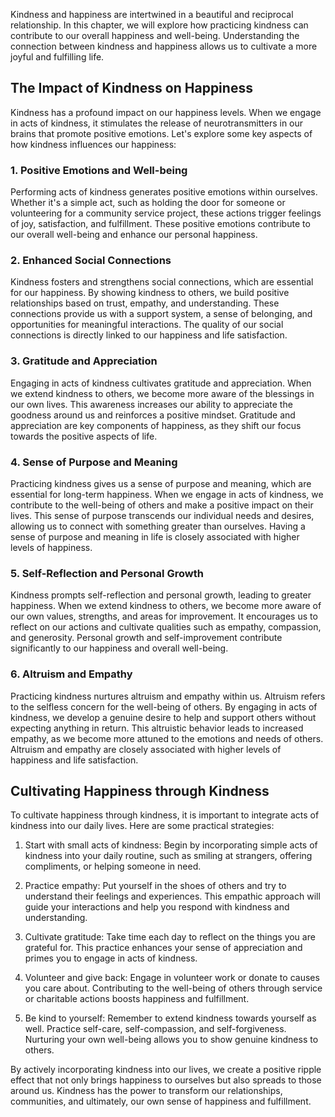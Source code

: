 
Kindness and happiness are intertwined in a beautiful and reciprocal relationship. In this chapter, we will explore how practicing kindness can contribute to our overall happiness and well-being. Understanding the connection between kindness and happiness allows us to cultivate a more joyful and fulfilling life.

**The Impact of Kindness on Happiness**
---------------------------------------

Kindness has a profound impact on our happiness levels. When we engage in acts of kindness, it stimulates the release of neurotransmitters in our brains that promote positive emotions. Let's explore some key aspects of how kindness influences our happiness:

### 1. **Positive Emotions and Well-being**

Performing acts of kindness generates positive emotions within ourselves. Whether it's a simple act, such as holding the door for someone or volunteering for a community service project, these actions trigger feelings of joy, satisfaction, and fulfillment. These positive emotions contribute to our overall well-being and enhance our personal happiness.

### 2. **Enhanced Social Connections**

Kindness fosters and strengthens social connections, which are essential for our happiness. By showing kindness to others, we build positive relationships based on trust, empathy, and understanding. These connections provide us with a support system, a sense of belonging, and opportunities for meaningful interactions. The quality of our social connections is directly linked to our happiness and life satisfaction.

### 3. **Gratitude and Appreciation**

Engaging in acts of kindness cultivates gratitude and appreciation. When we extend kindness to others, we become more aware of the blessings in our own lives. This awareness increases our ability to appreciate the goodness around us and reinforces a positive mindset. Gratitude and appreciation are key components of happiness, as they shift our focus towards the positive aspects of life.

### 4. **Sense of Purpose and Meaning**

Practicing kindness gives us a sense of purpose and meaning, which are essential for long-term happiness. When we engage in acts of kindness, we contribute to the well-being of others and make a positive impact on their lives. This sense of purpose transcends our individual needs and desires, allowing us to connect with something greater than ourselves. Having a sense of purpose and meaning in life is closely associated with higher levels of happiness.

### 5. **Self-Reflection and Personal Growth**

Kindness prompts self-reflection and personal growth, leading to greater happiness. When we extend kindness to others, we become more aware of our own values, strengths, and areas for improvement. It encourages us to reflect on our actions and cultivate qualities such as empathy, compassion, and generosity. Personal growth and self-improvement contribute significantly to our happiness and overall well-being.

### 6. **Altruism and Empathy**

Practicing kindness nurtures altruism and empathy within us. Altruism refers to the selfless concern for the well-being of others. By engaging in acts of kindness, we develop a genuine desire to help and support others without expecting anything in return. This altruistic behavior leads to increased empathy, as we become more attuned to the emotions and needs of others. Altruism and empathy are closely associated with higher levels of happiness and life satisfaction.

**Cultivating Happiness through Kindness**
------------------------------------------

To cultivate happiness through kindness, it is important to integrate acts of kindness into our daily lives. Here are some practical strategies:

1. Start with small acts of kindness: Begin by incorporating simple acts of kindness into your daily routine, such as smiling at strangers, offering compliments, or helping someone in need.

2. Practice empathy: Put yourself in the shoes of others and try to understand their feelings and experiences. This empathic approach will guide your interactions and help you respond with kindness and understanding.

3. Cultivate gratitude: Take time each day to reflect on the things you are grateful for. This practice enhances your sense of appreciation and primes you to engage in acts of kindness.

4. Volunteer and give back: Engage in volunteer work or donate to causes you care about. Contributing to the well-being of others through service or charitable actions boosts happiness and fulfillment.

5. Be kind to yourself: Remember to extend kindness towards yourself as well. Practice self-care, self-compassion, and self-forgiveness. Nurturing your own well-being allows you to show genuine kindness to others.

By actively incorporating kindness into our lives, we create a positive ripple effect that not only brings happiness to ourselves but also spreads to those around us. Kindness has the power to transform our relationships, communities, and ultimately, our own sense of happiness and fulfillment.
